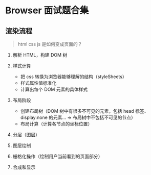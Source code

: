 # Browser 面试题合集

## 渲染流程

> html css js 是如何变成页面的？

1. 解析 HTML，构建 DOM 树
2. 样式计算

   - 把 css 转换为浏览器能够理解的结构（styleSheets）
   - 样式属性值标准化
   - 计算出每个 DOM 元素的具体样式

3. 布局阶段

   - 创建布局树（DOM 树中有很多不可见的元素，包括 head 标签、display:none 的元素... => 布局树中不包括不可见的节点）
   - 布局计算（计算各节点的坐标位置）

4. 分层（图层）
5. 图层绘制
6. 栅格化操作（绘制用户当前看到的页面部分）
7. 合成和显示
